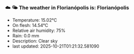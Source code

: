 ### ☁️ 🌤️  The weather in Florianópolis is: Florianópolis

- Temperature: 15.02°C
- On flesh: 14.54°C
- Relative air humidity: 75%
- Rain: 0.0 mm
- Description: Clear sky
- last updated: 2025-10-21T01:21:32.581090

